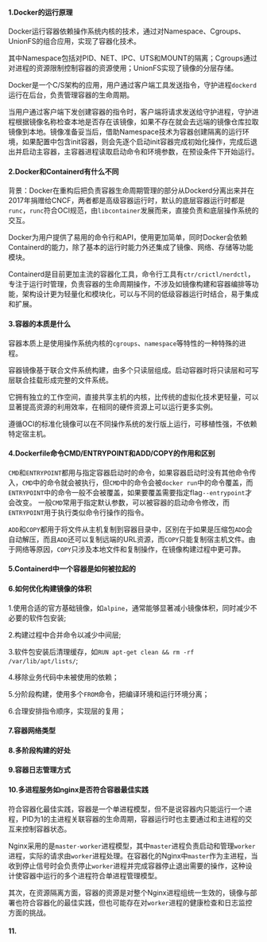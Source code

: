#### 1.Docker的运行原理

Docker运行容器依赖操作系统内核的技术，通过对Namespace、Cgroups、UnionFS的组合应用，实现了容器化技术。

其中Namespace包括对PID、NET、IPC、UTS和MOUNT的隔离；Cgroups通过对进程的资源限制控制容器的资源使用；UnionFS实现了镜像的分层存储。

Docker是一个C/S架构的应用，用户通过客户端工具发送指令，守护进程`dockerd`运行在后台，负责管理容器的生命周期。

当用户通过客户端下发创建容器的指令时，客户端将请求发送给守护进程，守护进程根据镜像名称检查本地是否存在该镜像，如果不存在就会去远端的镜像仓库拉取镜像到本地。镜像准备妥当后，借助Namespace技术为容器创建隔离的运行环境，如果配置中包含init容器，则会先逐个启动init容器完成初始化操作，完成后退出并启动主容器，主容器进程读取启动命令和环境参数，在预设条件下开始运行。

#### 2.Docker和Containerd有什么不同

背景：Docker在重构后把负责容器生命周期管理的部分从Dockerd分离出来并在2017年捐赠给CNCF，两者都是高级容器运行时，默认的底层容器运行时都是`runc`，`runc`符合OCI规范，由`libcontainer`发展而来，直接负责和底层操作系统的交互。

Docker为用户提供了易用的命令行和API，使用更加简单，同时Docker会依赖Containerd的能力，除了基本的运行时能力外还集成了镜像、网络、存储等功能模块。

Containerd是目前更加主流的容器化工具，命令行工具有`ctr/crictl/nerdctl`，专注于运行时管理，负责容器的生命周期操作，不涉及如镜像构建和容器编排等功能，架构设计更为轻量化和模块化，可以与不同的低级容器运行时结合，易于集成和扩展。

#### 3.容器的本质是什么

容器本质上是使用操作系统内核的`cgroups`、`namespace`等特性的一种特殊的进程。

容器镜像基于联合文件系统构建，由多个只读层组成。启动容器时将只读层和可写层联合挂载形成完整的文件系统。

它拥有独立的工作空间，直接共享主机的内核，比传统的虚拟化技术更轻量，可以显著提高资源的利用效率，在相同的硬件资源上可以运行更多实例。

遵循OCI的标准化镜像可以在不同操作系统的发行版上运行，可移植性强，不依赖特定宿主机。

#### 4.Dockerfile命令CMD/ENTRYPOINT和ADD/COPY的作用和区别

`CMD`和`ENTRYPOINT`都用与指定容器启动时的命令，如果容器启动时没有其他命令传入，`CMD`中的命令就会被执行，但`CMD`中的命令会被`docker run`中的命令覆盖，而`ENTRYPOINT`中的命令一般不会被覆盖，如果要覆盖需要指定flag`--entrypoint`才会改变。 一般`CMD`常用于指定默认参数，可以被容器的启动命令修改，而`ENTRYPOINT`用于执行类似命令行操作的指令。

`ADD`和`COPY`都用于将文件从主机复制到容器目录中，区别在于如果是压缩包`ADD`会自动解压，而且`ADD`还可以复制远端的URL资源，而`COPY`只能复制宿主机文件。由于网络等原因，`COPY`只涉及本地文件和复制操作，在镜像构建过程中更可靠。

#### 5.Containerd中一个容器是如何被拉起的



#### 6.如何优化构建镜像的体积

1.使用合适的官方基础镜像，如`alpine`，通常能够显著减小镜像体积，同时减少不必要的软件包安装;

2.构建过程中合并命令以减少中间层;

3.软件包安装后清理缓存，如`RUN apt-get clean && rm -rf /var/lib/apt/lists/`;

4.移除业务代码中未被使用的依赖；

5.分阶段构建，使用多个`FROM`命令，把编译环境和运行环境分离；

6.合理安排指令顺序，实现层的复用；

#### 7.容器网络类型



#### 8.多阶段构建的好处



#### 9.容器日志管理方式



#### 10.多进程服务如nginx是否符合容器最佳实践

符合容器化最佳实践，容器是一个单进程模型，但不是说容器内只能运行一个进程，PID为1的主进程关联容器的生命周期，容器运行时也主要通过和主进程的交互来控制容器状态。

Nginx采用的是`master-worker`进程模型，其中`master`进程负责启动和管理`worker`进程，实际的请求由`worker`进程处理。在容器化的Nginx中`master`作为主进程，当收到停止信号时会负责停止`worker`进程并完成容器停止退出需要的操作，这种设计使容器中运行的多个进程符合单进程管理模型。

其次，在资源隔离方面，容器的资源是对整个Nginx进程组统一生效的，镜像与部署也符合容器化的最佳实践，但也可能存在对`worker`进程的健康检查和日志监控方面的挑战。

#### 11.